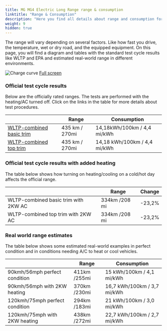 ```yaml
---
title: MG MG4 Electric Long Range range & consumption
linktitle: "Range & Consumption"
description: "Here you find all details about range and consumption for MG MG4 Electric Long Range."
weight: 9
hidden: true
---
```

<!-- markdownlint-disable MD033 -->
<object type="image/svg+xml" data="../modelnavigation.svg"></object>

The range will vary depending on several factors. Like how fast you drive, the temperature, wet or dry road, and the equipped equipment. On this page, you will find a diagram and tables with the standard test cycle results like WLTP and EPA and estimated real-world range in different environments. 

![Charge curve](../range.svg  "Range information")
[Full screen](../range.svg)

### Official test cycle results

Below are the officially rated ranges. The tests are performed with the heating/AC turned off. Click on the links in the table for more details about test procedures. 

| | Range  | Consumption  |
|----|-----|------|
| [WLTP-combined basic trim](../../../../../guides/understandingrange/wltp/) | 435 km / 270mi |14,18kWh/100km / 4,4 mi/kWh | 
| [WLTP-combined top trim](../../../../../guides/understandingrange/wltp/) | 435 km / 270mi | 14,18 kWh/100km / 4,4 mi/kWh | 

### Official test cycle results with added heating

The table below shows how turning on heating/cooling on a cold/hot day affects the official range. 

| | Range  | Change  |
|----|-----|------|
| WLTP-combined basic trim with 2KW AC | 334km /208 mi | -23,2%|
| WLTP-combined top trim with 2KW AC | 334km /208 mi | -23,2%|

### Real world range estimates

The table below shows some estimated real-world examples in perfect condition and in conditions needing A/C to heat or cool vehicles. 

| | Range  | Consumption  |
|----|-----|------|
| 90kmh/56mph perfect condition | 411km /255mi| 15 kWh/100km / 4,1 mi/kWh |
| 90kmh/56mph with 2KW heating | 370km /230mi| 16,7 kWh/100km / 3,7 mi/kWh |
| 120kmh/75mph perfect condition | 294km /183mi| 21 kWh/100km / 3,0 mi/kWh |
| 120kmh/75mph with 2KW heating | 438km /272mi| 22,7 kWh/100km / 2,7 mi/kWh |
